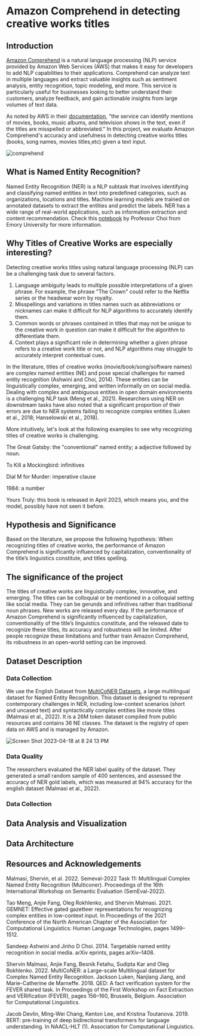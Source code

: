 # Amazon Comprehend in detecting creative works titles

## Introduction
[Amazon Comprehend](https://aws.amazon.com/comprehend/) is a natural language processing (NLP) service provided by Amazon Web Services (AWS) that makes it easy for developers to add NLP capabilities to their applications. Comprehend can analyze text in multiple languages and extract valuable insights such as sentiment analysis, entity recognition, topic modeling, and more. This service is particularly useful for businesses looking to better understand their customers, analyze feedback, and gain actionable insights from large volumes of text data.

As noted by AWS in their [documentation](https://docs.aws.amazon.com/comprehend/index.html), "the service can identify mentions of movies, books, music albums, and television shows in the text, even if the titles are misspelled or abbreviated." In this project, we evaluate Amazon Comprehend's accuracy and usefulness in detecting creative works titles (books, song names, movies titles,etc) given a text input.

![comprehend](https://user-images.githubusercontent.com/96922660/232936445-428f8cb1-26ce-4c67-8e5e-fb5118030294.png)


## What is Named Entity Recognition?
Named Entity Recognition (NER) is a NLP subtask that involves identifying and classifying named entities in text into predefined categories, such as organizations, locations and titles. Machine learning models are trained on annotated datasets to extract the entities and predict the labels. NER has a wide range of real-world applications, such as information extraction and content recommendation. Check this [notebook](https://github.com/emory-courses/computational-linguistics/blob/master/docs/named_entity_recognition.ipynb) by Professor Choi from Emory University for more information.

## Why Titles of Creative Works are especially interesting?
Detecting creative works titles using natural language processing (NLP) can be a challenging task due to several factors. 
1. Language ambiguity leads to multiple possible interpretations of a given phrase. For example, the phrase "The Crown" could refer to the Netflix series or the headwear worn by royalty. 
2. Misspellings and variations in titles names such as abbreviations or nicknames can make it difficult for NLP algorithms to accurately identify them. 
3. Common words or phrases contained in titles that may not be unique to the creative work in question can make it difficult for the algorithm to differentiate them.
4. Context plays a significant role in determining whether a given phrase refers to a creative work title or not, and NLP algorithms may struggle to accurately interpret contextual cues.

In the literature, titles of creative works (movie/book/song/software names) are complex named entities (NE) and pose special challenges for named entity recognition (Ashwini and Choi, 2014). These entities can be linguistically complex, emerging, and written informally on on social media. Dealing with complex and ambiguous entities in open domain environments is a challenging NLP task (Meng et al., 2021). Researchers using NER on downstream tasks have also noted that a significant proportion of their errors are due to NER systems failing to recognize complex entities (Luken et al., 2018; Hanselowski et al., 2018).

More intuitively, let's look at the following examples to see why recognizing titles of creative works is challenging.

The Great Gatsby: the "conventional" named entity; a adjective followed by noun.

To Kill a Mockingbird: infinitives

Dial M for Murder: imperative clause

1984: a number

Yours Truly: this book is released in April 2023, which means you, and the model, possibly have not seen it before.
## Hypothesis and Significance
Based on the literature, we propose the following hypothesis: When recognizing titles of creative works, the performance of Amazon Comprehend is significantly influenced by capitalization, conventionality of the title’s linguistics constitute, and titles spelling.

## The significance of the project
The titles of creative works are linguistically complex, innovative, and emerging. The titles can be colloquial or be mentioned in a colloquial setting like social media. They can be gerunds and infinitives rather than traditional noun phrases. New works are released every day. If the performance of Amazon Comprehend is significantly influenced by capitalization, conventionality of the title’s linguistics constitute, and the released date to recognize these titles, its accuracy and robustness will be limited. After people recognize these limitations and further train Amazon Comprehend, its robustness in an open-world setting can be improved.

## Dataset Description
### Data Collection
We use the English Dataset from [MultiCoNER Datasets](https://registry.opendata.aws/multiconer/), a large multilingual dataset for Named Entity Recognition. This dataset is designed to represent contemporary challenges in NER, including low-context scenarios (short and uncased text) and syntactically complex entities like movie titles (Malmasi et al., 2022). It is a 26M token dataset compiled from public resources and contains 36 NE classes. The dataset is the registry of open data on AWS and is managed by Amazon.

![Screen Shot 2023-04-18 at 8 24 13 PM](https://user-images.githubusercontent.com/96922660/232935221-f9cbc2f3-6190-4717-83cb-43bc7d0a1c3d.png)


### Data Quality
The researchers evaluated the NER label quality of the dataset. They generated a small random sample of 400 sentences, and assessed the accuracy of NER gold labels, which was measured at 94% accuracy for the english dataset (Malmasi et al., 2022).

### Data Collection


## Data Analysis and Visualization


## Data Architecture


## Resources and Acknowledgements
Malmasi, Shervin, et al. 2022. Semeval-2022 Task 11: Multilingual Complex Named Entity Recognition (Multiconer). Proceedings of the 16th International Workshop on Semantic Evaluation (SemEval-2022).

Tao Meng, Anjie Fang, Oleg Rokhlenko, and Shervin Malmasi. 2021. GEMNET: Effective gated gazetteer representations for recognizing complex entities in low-context input. In Proceedings of the 2021 Conference of the North American Chapter of the Association for Computational Linguistics: Human Language Technologies, pages 1499–1512.

Sandeep Ashwini and Jinho D Choi. 2014. Targetable named entity recognition in social media. arXiv eprints, pages arXiv–1408.

Shervin Malmasi, Anjie Fang, Besnik Fetahu, Sudipta Kar and Oleg Rokhlenko. 2022. MultiCoNER: a Large-scale Multilingual dataset for Complex Named Entity Recognition. Jackson Luken, Nanjiang Jiang, and Marie-Catherine de Marneffe. 2018. QED: A fact verification system for the FEVER shared task. In Proceedings of the First Workshop on Fact Extraction and VERification (FEVER), pages 156–160, Brussels, Belgium. Association for Computational Linguistics.

Jacob Devlin, Ming-Wei Chang, Kenton Lee, and Kristina Toutanova. 2019. BERT: pre-training of deep bidirectional transformers for language understanding. In NAACL-HLT (1). Association for Computational Linguistics.

